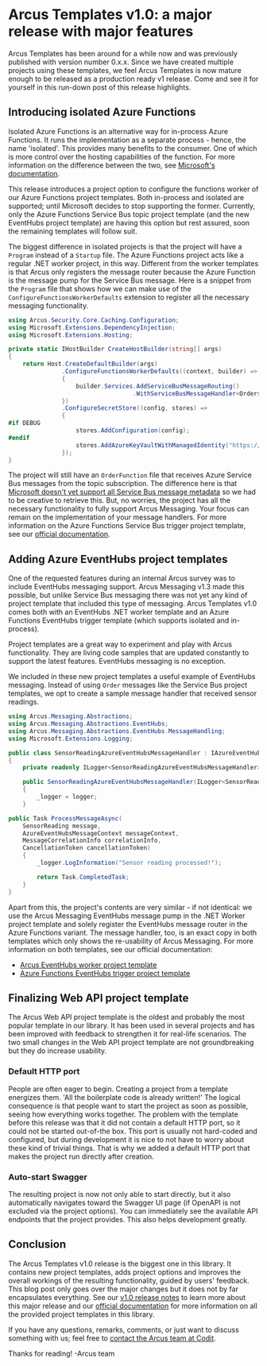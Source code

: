 # Arcus Templates v1.0: a major release with major features
Arcus Templates has been around for a while now and was previously published with version number 0.x.x.  Since we have created multiple projects using these templates, we feel Arcus Templates is now mature enough to be released as a production ready v1 release. Come and see it for yourself in this run-down post of this release highlights.

## Introducing isolated Azure Functions
Isolated Azure Functions is an alternative way for in-process Azure Functions. It runs the implementation as a separate process - hence, the name 'isolated'. This provides many benefits to the consumer. One of which is more control over the hosting capabilities of the function. For more information on the difference between the two, see [Microsoft's documentation](https://learn.microsoft.com/en-us/azure/azure-functions/dotnet-isolated-process-guide).

This release introduces a project option to configure the functions worker of our Azure Functions project templates. Both in-process and isolated are supported; until Microsoft decides to stop supporting the former. Currently, only the Azure Functions Service Bus topic project template (and the new EventHubs project template) are having this option but rest assured, soon the remaining templates will follow suit.

The biggest difference in isolated projects is that the project will have a `Program` instead of a `Startup` file. The Azure Functions project acts like a regular .NET worker project, in this way. Different from the worker templates is that Arcus only registers the message router because the Azure Function is the message pump for the Service Bus message. Here is a snippet from the `Program` file that shows how we can make use of the `ConfigureFunctionsWorkerDefaults` extension to register all the necessary messaging functionality.
```csharp
using Arcus.Security.Core.Caching.Configuration;
using Microsoft.Extensions.DependencyInjection;
using Microsoft.Extensions.Hosting;

private static IHostBuilder CreateHostBuilder(string[] args)
{
    return Host.CreateDefaultBuilder(args)
               .ConfigureFunctionsWorkerDefaults((context, builder) =>
               {
                   builder.Services.AddServiceBusMessageRouting()
                                   .WithServiceBusMessageHandler<OrdersAzureServiceBusMessageHandler, Order>();
               })
               .ConfigureSecretStore((config, stores) =>
               {
#if DEBUG
                   stores.AddConfiguration(config);
#endif
                   stores.AddAzureKeyVaultWithManagedIdentity("https://your-keyvault.vault.azure.net/", CacheConfiguration.Default);
               });
}
```

The project will still have an `OrderFunction` file that receives Azure Service Bus messages from the topic subscription. The difference here is that [Microsoft doesn't yet support all Service Bus message metadata](https://learn.microsoft.com/en-us/azure/azure-functions/functions-bindings-service-bus-trigger?tabs=isolated-process%2Cextensionv5&pivots=programming-language-csharp) so we had to be creative to retrieve this. But, no worries, the project has all the necessary functionality to fully support Arcus Messaging. Your focus can remain on the implementation of your message handlers.
For more information on the Azure Functions Service Bus trigger project template, see our [official documentation](https://templates.arcus-azure.net/features/azurefunctions-servicebus-topic-template).

## Adding Azure EventHubs project templates
One of the requested features during an internal Arcus survey was to include EventHubs messaging support. Arcus Messaging v1.3 made this possible, but unlike Service Bus messaging there was not yet any kind of project template that included this type of messaging. Arcus Templates v1.0 comes both with an EventHubs .NET worker template and an Azure Functions EventHubs trigger template (which supports isolated and in-process).

Project templates are a great way to experiment and play with Arcus functionality. They are living code samples that are updated constantly to support the latest features.
EventHubs messaging is no exception.

We included in these new project templates a useful example of EventHubs messaging. Instead of using `Order` messages like the Service Bus project templates, we opt to create a sample message handler that received sensor readings.
```csharp
using Arcus.Messaging.Abstractions;
using Arcus.Messaging.Abstractions.EventHubs;
using Arcus.Messaging.Abstractions.EventHubs.MessageHandling;
using Microsoft.Extensions.Logging;

public class SensorReadingAzureEventHubsMessageHandler : IAzureEventHubsMessageHandler<SensorReading>
{
    private readonly ILogger<SensorReadingAzureEventHubsMessageHandler> _logger;

    public SensorReadingAzureEventHubsMessageHandler(ILogger<SensorReadingAzureEventHubsMessageHandler> logger)
    {
        _logger = logger;
    }

public Task ProcessMessageAsync(
    SensorReading message,
    AzureEventHubsMessageContext messageContext,
    MessageCorrelationInfo correlationInfo,
    CancellationToken cancellationToken)
    {
        _logger.LogInformation("Sensor reading processed!");

        return Task.CompletedTask;
    }
}
```

Apart from this, the project's contents are very similar - if not identical: we use the Arcus Messaging EventHubs message pump in the .NET Worker project template and solely register the EventHubs message router in the Azure Functions variant. The message handler, too, is an exact copy in both templates which only shows the re-usability of Arcus Messaging.
For more information on both templates, see our official documentation:
- [Arcus EventHubs worker project template](https://templates.arcus-azure.net/features/eventhubs-worker-template)
- [Azure Functions EventHubs trigger project template](https://templates.arcus-azure.net/features/azurefunctions-eventhubs-template)

## Finalizing Web API project template
The Arcus Web API project template is the oldest and probably the most popular template in our library. It has been used in several projects and has been improved with feedback to strengthen it for real-life scenarios. The two small changes in the Web API project template are not groundbreaking but they do increase usability.

### Default HTTP port
People are often eager to begin. Creating a project from a template energizes them. 'All the boilerplate code is already written!' The logical consequence is that people want to start the project as soon as possible, seeing how everything works together. The problem with the template before this release was that it did not contain a default HTTP port, so it could not be started out-of-the box. This port is usually not hard-coded and configured, but during development it is nice to not have to worry about these kind of trivial things. That is why we added a default HTTP port that makes the project run directly after creation.

### Auto-start Swagger
The resulting project is now not only able to start directly, but it also automatically navigates toward the Swagger UI page (if OpenAPI is not excluded via the project options). You can immediately see the available API endpoints that the project provides. This also helps development greatly.

## Conclusion
The Arcus Templates v1.0 release is the biggest one in this library. It contains new project templates, adds project options and improves the overall workings of the resulting functionality, guided by users' feedback. This blog post only goes over the major changes but it does not by far encapsulates everything. See our  [v1.0 release notes](https://github.com/arcus-azure/arcus.templates/releases/tag/v1.0.0) to learn more about this major release and our [official documentation](https://templates.arcus-azure.net/) for more information on all the provided project templates in this library.

If you have any questions, remarks, comments, or just want to discuss something with us; feel free to [contact the Arcus team at Codit](https://github.com/arcus-azure/arcus.templates/issues/new/choose).

Thanks for reading!
-Arcus team
